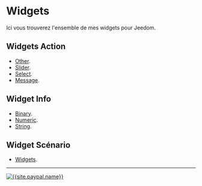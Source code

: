 
# Widgets

Ici vous trouverez l'ensemble de mes widgets pour Jeedom.

## Widgets Action

- [Other]({{site.url}}/documentation/{{site.widget}}/fr_FR/action/other).
- [Slider]({{site.url}}/documentation/{{site.widget}}/fr_FR/action/slider).
- [Select]({{site.url}}/documentation/{{site.widget}}/fr_FR/action/select).
- [Message]({{site.url}}/documentation/{{site.widget}}/fr_FR/action/message).

## Widget Info

- [Binary]({{site.url}}/documentation/{{site.widget}}/fr_FR/info/binary).
- [Numeric]({{site.url}}/documentation/{{site.widget}}/fr_FR/info/numeric).
- [String]({{site.url}}/documentation/{{site.widget}}/fr_FR/info/string).

## Widget Scénario

- [Widgets]({{site.url}}/documentation/{{site.widget}}/fr_FR/widget_scenario).

-------------------------------

[![{{site.paypal.name}}]({{site.url}}/documentation/{{site.widget}}/images/paypal.svg)]({{site.paypal.url}})